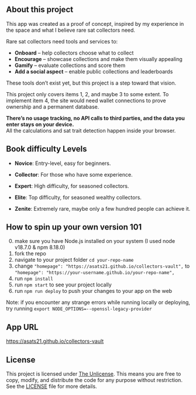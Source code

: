 ## About this project

This app was created as a proof of concept, inspired by my experience in the space and what I believe rare sat collectors need.

Rare sat collectors need tools and services to:

- **Onboard** – help collectors choose what to collect  
- **Encourage** – showcase collections and make them visually appealing  
- **Gamify** – evaluate collections and score them  
- **Add a social aspect** – enable public collections and leaderboards  

These tools don’t exist yet, but this project is a step toward that vision.

This project only covers items 1, 2, and maybe 3 to some extent. To implement item 4, the site would need wallet connections to prove ownership and a permanent database.

**There’s no usage tracking, no API calls to third parties, and the data you enter stays on your device.**  
All the calculations and sat trait detection happen inside your browser.

## Book difficulty Levels

* **Novice**: Entry-level, easy for beginners.

* **Collector**: For those who have some experience.

* **Expert**: High difficulty, for seasoned collectors.

* **Elite**: Top difficulty, for seasoned wealthy collectors.

* **Zenite**: Extremely rare, maybe only a few hundred people can achieve it.

## How to spin up your own version 101

0) make sure you have Node.js installed on your system (I used node v18.7.0 & npm 8.18.0)
1) fork the repo
2) navigate to your project folder ```cd your-repo-name```
3) change ```"homepage": "https://asats21.github.io/collectors-vault",``` to ```"homepage": "https://your-username.github.io/your-repo-name",```
4) run ```npm install```
5) run ```npm start``` to see your project locally
6) run ```npm run deploy``` to push your changes to your app on the web

Note: if you encounter any strange errors while running locally or deploying, try running ```export NODE_OPTIONS=--openssl-legacy-provider```

## App URL
https://asats21.github.io/collectors-vault

## License

This project is licensed under [The Unlicense](LICENSE). This means you are free to copy, modify, and distribute the code for any purpose without restriction. See the [LICENSE](LICENSE) file for more details.